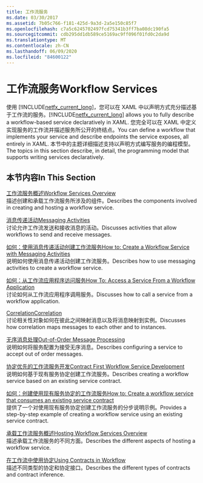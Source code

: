 ```yaml
---
title: 工作流服务
ms.date: 03/30/2017
ms.assetid: 7b05c766-f181-425d-9a3d-2a5e150c85f7
ms.openlocfilehash: c7a5c6245702497fcd75341b3ff7ba08dc190fa5
ms.sourcegitcommit: cdb295dd1db589ce5169ac9ff096f01fd0c2da9d
ms.translationtype: MT
ms.contentlocale: zh-CN
ms.lasthandoff: 06/09/2020
ms.locfileid: "84600122"
---
```

# <a name="workflow-services"></a><span data-ttu-id="46be2-102">工作流服务</span><span class="sxs-lookup"><span data-stu-id="46be2-102">Workflow Services</span></span>
<span data-ttu-id="46be2-103">使用 [!INCLUDE[netfx_current_long](../../../../includes/netfx-current-long-md.md)]，您可以在 XAML 中以声明方式充分描述基于工作流的服务。</span><span class="sxs-lookup"><span data-stu-id="46be2-103">[!INCLUDE[netfx_current_long](../../../../includes/netfx-current-long-md.md)] allows you to fully describe a workflow-based service declaratively in XAML.</span></span> <span data-ttu-id="46be2-104">您完全可以在 XAML 中定义实现服务的工作流并描述服务所公开的终结点。</span><span class="sxs-lookup"><span data-stu-id="46be2-104">You can define a workflow that implements your service and describe endpoints the service exposes, all entirely in XAML.</span></span> <span data-ttu-id="46be2-105">本节中的主题详细描述支持以声明方式编写服务的编程模型。</span><span class="sxs-lookup"><span data-stu-id="46be2-105">The topics in this section describe, in detail, the programming model that supports writing services declaratively.</span></span>  
  
## <a name="in-this-section"></a><span data-ttu-id="46be2-106">本节内容</span><span class="sxs-lookup"><span data-stu-id="46be2-106">In This Section</span></span>  
 [<span data-ttu-id="46be2-107">工作流服务概述</span><span class="sxs-lookup"><span data-stu-id="46be2-107">Workflow Services Overview</span></span>](workflow-services-overview.md)  
 <span data-ttu-id="46be2-108">描述创建和承载工作流服务所涉及的组件。</span><span class="sxs-lookup"><span data-stu-id="46be2-108">Describes the components involved in creating and hosting a workflow service.</span></span>  
  
 [<span data-ttu-id="46be2-109">消息传递活动</span><span class="sxs-lookup"><span data-stu-id="46be2-109">Messaging Activities</span></span>](messaging-activities.md)  
 <span data-ttu-id="46be2-110">讨论允许工作流发送和接收消息的活动。</span><span class="sxs-lookup"><span data-stu-id="46be2-110">Discusses activities that allow workflows to send and receive messages.</span></span>  
  
 [<span data-ttu-id="46be2-111">如何：使用消息传递活动创建工作流服务</span><span class="sxs-lookup"><span data-stu-id="46be2-111">How to: Create a Workflow Service with Messaging Activities</span></span>](how-to-create-a-workflow-service-with-messaging-activities.md)  
 <span data-ttu-id="46be2-112">说明如何使用消息传递活动创建工作流服务。</span><span class="sxs-lookup"><span data-stu-id="46be2-112">Describes how to use messaging activities to create a workflow service.</span></span>  
  
 [<span data-ttu-id="46be2-113">如何：从工作流应用程序访问服务</span><span class="sxs-lookup"><span data-stu-id="46be2-113">How To: Access a Service From a Workflow Application</span></span>](how-to-access-a-service-from-a-workflow-application.md)  
 <span data-ttu-id="46be2-114">讨论如何从工作流应用程序调用服务。</span><span class="sxs-lookup"><span data-stu-id="46be2-114">Discusses how to call a service from a workflow application.</span></span>  
  
 [<span data-ttu-id="46be2-115">Correlation</span><span class="sxs-lookup"><span data-stu-id="46be2-115">Correlation</span></span>](correlation.md)  
 <span data-ttu-id="46be2-116">讨论相关性对象如何在彼此之间映射消息以及将消息映射到实例。</span><span class="sxs-lookup"><span data-stu-id="46be2-116">Discusses how correlation maps messages to each other and to instances.</span></span>  
  
 [<span data-ttu-id="46be2-117">无序消息处理</span><span class="sxs-lookup"><span data-stu-id="46be2-117">Out-of-Order Message Processing</span></span>](out-of-order-message-processing.md)  
 <span data-ttu-id="46be2-118">说明如何将服务配置为接受无序消息。</span><span class="sxs-lookup"><span data-stu-id="46be2-118">Describes configuring a service to accept out of order messages.</span></span>  
  
 [<span data-ttu-id="46be2-119">协定优先的工作流服务开发</span><span class="sxs-lookup"><span data-stu-id="46be2-119">Contract First Workflow Service Development</span></span>](../../windows-workflow-foundation/contract-first-workflow-service-development.md)  
 <span data-ttu-id="46be2-120">说明如何基于现有服务协定创建工作流服务。</span><span class="sxs-lookup"><span data-stu-id="46be2-120">Describes creating a workflow service based on an existing service contract.</span></span>  
  
 [<span data-ttu-id="46be2-121">如何：创建使用现有服务协定的工作流服务</span><span class="sxs-lookup"><span data-stu-id="46be2-121">How to: Create a workflow service that consumes an existing service contract</span></span>](../../windows-workflow-foundation/how-to-create-a-workflow-service-that-consumes-an-existing-service-contract.md)  
 <span data-ttu-id="46be2-122">提供了一个对使用现有服务协定创建工作流服务的分步说明示例。</span><span class="sxs-lookup"><span data-stu-id="46be2-122">Provides a step-by-step example of creating a workflow service using an existing service contract.</span></span>  
  
 [<span data-ttu-id="46be2-123">承载工作流服务概述</span><span class="sxs-lookup"><span data-stu-id="46be2-123">Hosting Workflow Services Overview</span></span>](hosting-workflow-services-overview.md)  
 <span data-ttu-id="46be2-124">描述承载工作流服务的不同方面。</span><span class="sxs-lookup"><span data-stu-id="46be2-124">Describes the different aspects of hosting a workflow service.</span></span>  
  
 [<span data-ttu-id="46be2-125">在工作流中使用协定</span><span class="sxs-lookup"><span data-stu-id="46be2-125">Using Contracts in Workflow</span></span>](using-contracts-in-workflow.md)  
 <span data-ttu-id="46be2-126">描述不同类型的协定和协定接口。</span><span class="sxs-lookup"><span data-stu-id="46be2-126">Describes the different types of contracts and contract inference.</span></span>
